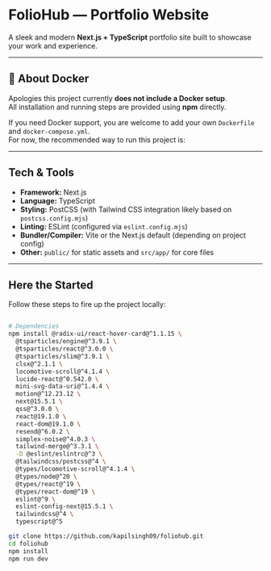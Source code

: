 # FolioHub — Portfolio Website

A sleek and modern **Next.js + TypeScript** portfolio site built to showcase your work and experience.

---

## 🐳 About Docker

Apologies  this project currently **does not include a Docker setup**.  
All installation and running steps are provided using **npm** directly.  

If you need Docker support, you are welcome to add your own `Dockerfile` and `docker-compose.yml`.  
For now, the recommended way to run this project is:

---

##  Tech & Tools

- **Framework:** Next.js  
- **Language:** TypeScript  
- **Styling:** PostCSS (with Tailwind CSS integration likely based on `postcss.config.mjs`)  
- **Linting:** ESLint (configured via `eslint.config.mjs`)  
- **Bundler/Compiler:** Vite or the Next.js default (depending on project config)  
- **Other:** `public/` for static assets and `src/app/` for core files  

---

##  Here the Started

Follow these steps to fire up the project locally:

```bash

# Dependencies
npm install @radix-ui/react-hover-card@^1.1.15 \
  @tsparticles/engine@^3.9.1 \
  @tsparticles/react@^3.0.0 \
  @tsparticles/slim@^3.9.1 \
  clsx@^2.1.1 \
  locomotive-scroll@^4.1.4 \
  lucide-react@^0.542.0 \
  mini-svg-data-uri@^1.4.4 \
  motion@^12.23.12 \
  next@15.5.1 \
  qss@^3.0.0 \
  react@19.1.0 \
  react-dom@19.1.0 \
  resend@^6.0.2 \
  simplex-noise@^4.0.3 \
  tailwind-merge@^3.3.1 \
  -D @eslint/eslintrc@^3 \
  @tailwindcss/postcss@^4 \
  @types/locomotive-scroll@^4.1.4 \
  @types/node@^20 \
  @types/react@^19 \
  @types/react-dom@^19 \
  eslint@^9 \
  eslint-config-next@15.5.1 \
  tailwindcss@^4 \
  typescript@^5

git clone https://github.com/kapilsingh09/foliohub.git
cd foliohub
npm install
npm run dev